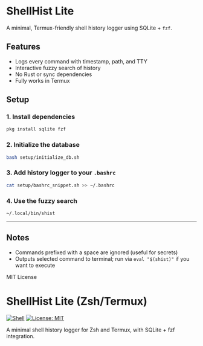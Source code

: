 # ShellHist Lite

A minimal, Termux-friendly shell history logger using SQLite + `fzf`.

## Features

- Logs every command with timestamp, path, and TTY
- Interactive fuzzy search of history
- No Rust or sync dependencies
- Fully works in Termux

## Setup

### 1. Install dependencies

```bash
pkg install sqlite fzf
```

### 2. Initialize the database

```bash
bash setup/initialize_db.sh
```

### 3. Add history logger to your `.bashrc`

```bash
cat setup/bashrc_snippet.sh >> ~/.bashrc
```

### 4. Use the fuzzy search

```bash
~/.local/bin/shist
```

---

## Notes

- Commands prefixed with a space are ignored (useful for secrets)
- Outputs selected command to terminal; run via `eval "$(shist)"` if you want to execute

MIT License

# ShellHist Lite (Zsh/Termux)

[![Shell](https://img.shields.io/badge/shell-zsh-blue.svg)](https://www.zsh.org/)
[![License: MIT](https://img.shields.io/badge/License-MIT-yellow.svg)](https://opensource.org/licenses/MIT)

A minimal shell history logger for Zsh and Termux, with SQLite + fzf integration.
